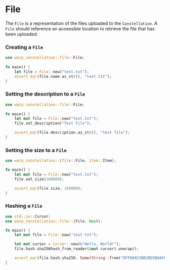 # File

The `File` is a representation of the files uploaded to the `Constellation`. A `File` should reference an accessible location to retrieve the file that has been uploaded. 


### Creating a `File`

```rust
use warp_constellation::file::File;
    
fn main() { 
    let file = File::new("test.txt");
    assert_eq!(file.name.as_str(), "test.txt");
}
```

### Setting the description to a `File`

```rust
use warp_constellation::file::File;
    
fn main() { 
    let mut file = File::new("test.txt");
    file.set_description("Test File");

    assert_eq!(file.description.as_str(), "test file");
}
```

### Setting the size to a `File`

```rust
use warp_constellation::{file::File, item::Item};

fn main() {
    let mut file = File::new("test.txt");
    file.set_size(100000);

    assert_eq!(file.size, 100000);
}
```

### Hashing a `File`

```rust
use std::io::Cursor;
use warp_constellation::file::{File, Hash};

fn main() {
    let mut file = File::new("test.txt");

    let mut cursor = Cursor::new(b"Hello, World!");
    file.hash.sha256hash_from_reader(&mut cursor).unwrap();

    assert_eq!(file.hash.sha256, Some(String::from("DFFD6021BB2BD5B0AF676290809EC3A53191DD81C7F70A4B28688A362182986F")))
}

```